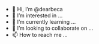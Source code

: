 - 👋 Hi, I’m @dearbeca
- 👀 I’m interested in ...
- 🌱 I’m currently learning ...
- 💞️ I’m looking to collaborate on ...
- 📫 How to reach me ...

<!---
dearbeca/dearbeca is a ✨ special ✨ repository because its `README.md` (this file) appears on your GitHub profile.
You can click the Preview link to take a look at your changes.
--->
